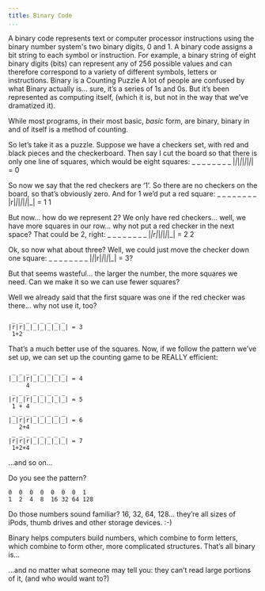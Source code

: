 ```yaml
---
title: Binary Code
...
```


<Definition source="Wikipedia" href="http://en.wikipedia.org/wiki/Binary_code">
A binary code represents text or computer processor instructions using the binary number system's two binary digits, 0 and 1. A binary code assigns a bit string to each symbol or instruction. For example, a binary string of eight binary digits (bits) can represent any of 256 possible values and can therefore correspond to a variety of different symbols, letters or instructions.
</Definition>

<Metaphor id="counting-puzzle">
<M4Title>Binary is a Counting Puzzle</M4Title>
A lot of people are confused by what Binary actually is... sure, it’s a series of 1s and 0s. But it’s been represented as computing itself, (which it is, but not in the way that we’ve dramatized it).

While most programs, in their most basic, *basic* form, are binary, binary in and of itself is a method of counting.

So let’s take it as a puzzle.  Suppose we have a checkers set, with red and black pieces and the checkerboard.  Then say I cut the board so that there is only one line of squares, which would be eight squares:
     _ _ _ _ _ _ _ _
    |_|_|_|_|_|_|_|_| = 0

So now we say that the red checkers are ‘1’. So there are no checkers on the board, so that’s obviously zero. And for 1 we’d put a red square:
     _ _ _ _ _ _ _ _
    |r|_|_|_|_|_|_|_| = 1
     1

But now... how do we represent 2? We only have red checkers... well, we have more squares in our row... why not put a red checker in the next space?  That could be 2, right:
     _ _ _ _ _ _ _ _
    |_|r|_|_|_|_|_|_| = 2
       2

Ok, so now what about three?  Well, we could just move the checker down one square:
     _ _ _ _ _ _ _ _
    |_|_|r|_|_|_|_|_| = 3?

But that seems wasteful... the larger the number, the more squares we need.  Can we make it so we can use fewer squares?

Well we already said that the first square was one if the red checker was there... why not use it, too?

     _ _ _ _ _ _ _ _
    |r|r|_|_|_|_|_|_| = 3
     1+2

That’s a much better use of the squares.  Now, if we follow the pattern we’ve set up, we can set up the counting game to be REALLY efficient:

     _ _ _ _ _ _ _ _
    |_|_|r|_|_|_|_|_| = 4
         4
     _ _ _ _ _ _ _ _
    |r|_|r|_|_|_|_|_| = 5
     1 + 4
     _ _ _ _ _ _ _ _
    |_|r|r|_|_|_|_|_| = 6
       2+4
     _ _ _ _ _ _ _ _
    |r|r|r|_|_|_|_|_| = 7
     1+2+4

...and so on...

Do you see the pattern?

    0  0  0  0  0  0  0  1
    1  2  4  8  16 32 64 128

Do those numbers sound familiar?  16, 32, 64, 128... they’re all sizes of iPods, thumb drives and other storage devices. :-)

Binary helps computers build numbers, which combine to form letters, which combine to form other, more complicated structures.  That’s all binary is...

...and no matter what someone may tell you: they can’t read large portions of it, (and who would want to?)  
<M4Author handle="clintandrewhall" href="http://www.github.com/clintandrewhall" />
</Metaphor>
